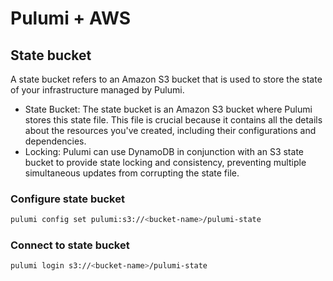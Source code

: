 # Pulumi + AWS

## State bucket


A state bucket refers to an Amazon S3 bucket that is used to store the state of your infrastructure managed by Pulumi.

 * State Bucket: The state bucket is an Amazon S3 bucket where Pulumi stores this state file. This file is crucial because it contains all the details about the resources you've created, including their configurations and dependencies.
 * Locking: Pulumi can use DynamoDB in conjunction with an S3 state bucket to provide state locking and consistency, preventing multiple simultaneous updates from corrupting the state file.

### Configure state bucket 

``` bash
pulumi config set pulumi:s3://<bucket-name>/pulumi-state
```

### Connect to state bucket

``` bash
pulumi login s3://<bucket-name>/pulumi-state
```
